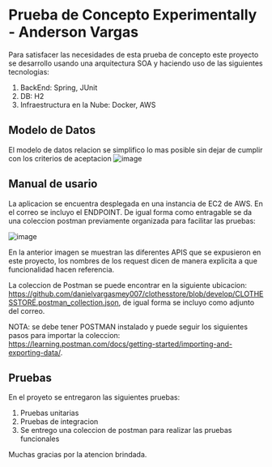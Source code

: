 # Prueba de Concepto Experimentally - Anderson Vargas

 Para satisfacer las necesidades de esta prueba de concepto este proyecto se desarrollo usando una arquitectura SOA y haciendo uso de las siguientes tecnologias: 
 
 1) BackEnd: Spring, JUnit
 2) DB: H2
 3) Infraestructura en la Nube: Docker, AWS

## Modelo de Datos
El modelo de datos relacion se simplifico lo mas posible sin dejar de cumplir con los criterios de aceptacion
![image](https://user-images.githubusercontent.com/37490103/116597699-8eb5eb80-a8eb-11eb-8ec9-2454bc6addd3.png)


## Manual de usario

La aplicacion se encuentra desplegada en una instancia de EC2 de AWS. En el correo se incluyo el ENDPOINT. De igual forma como entragable se da una coleccion postman previamente organizada para facilitar las pruebas:

![image](https://user-images.githubusercontent.com/37490103/116600007-6b407000-a8ee-11eb-8d05-63590f07e091.png)


En la anterior imagen se muestran las diferentes APIS que se expusieron en este proyecto, los nombres de los request dicen de manera explicita a que funcionalidad hacen referencia.

La coleccion de Postman se puede encontrar en la siguiente ubicacion: https://github.com/danielvargasmey007/clothesstore/blob/develop/CLOTHESSTORE.postman_collection.json, de igual forma se incluyo como adjunto del correo.

NOTA: se debe tener POSTMAN instalado y puede seguir los siguientes pasos para importar la coleccion: https://learning.postman.com/docs/getting-started/importing-and-exporting-data/.

## Pruebas
En el proyeto se entregaron las siguientes pruebas:

1) Pruebas unitarias
2) Pruebas de integracion
3) Se entrego una coleccion de postman para realizar las pruebas funcionales

Muchas gracias por la atencion brindada.
